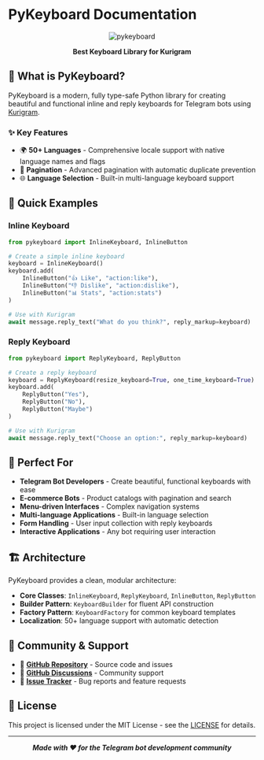 # PyKeyboard Documentation

<div align="center">
<p align="center">
<img src="https://raw.githubusercontent.com/johnnie-610/pykeyboard/main/docs/source/images/logo.png" alt="pykeyboard">
</p>

**Best Keyboard Library for Kurigram**

</div>

## 🚀 What is PyKeyboard?

PyKeyboard is a modern, fully type-safe Python library for creating beautiful and functional inline and reply keyboards for Telegram bots using [Kurigram](https://pypi.org/project/kurigram).

### ✨ Key Features


- 🌍 **50+ Languages** - Comprehensive locale support with native language names and flags
- 📖 **Pagination** - Advanced pagination with automatic duplicate prevention
- 🌐 **Language Selection** - Built-in multi-language keyboard support

## 📖 Quick Examples

### Inline Keyboard
```python
from pykeyboard import InlineKeyboard, InlineButton

# Create a simple inline keyboard
keyboard = InlineKeyboard()
keyboard.add(
    InlineButton("👍 Like", "action:like"),
    InlineButton("👎 Dislike", "action:dislike"),
    InlineButton("📊 Stats", "action:stats")
)

# Use with Kurigram
await message.reply_text("What do you think?", reply_markup=keyboard)
```

### Reply Keyboard
```python
from pykeyboard import ReplyKeyboard, ReplyButton

# Create a reply keyboard
keyboard = ReplyKeyboard(resize_keyboard=True, one_time_keyboard=True)
keyboard.add(
    ReplyButton("Yes"),
    ReplyButton("No"),
    ReplyButton("Maybe")
)

# Use with Kurigram
await message.reply_text("Choose an option:", reply_markup=keyboard)
```

## 🎯 Perfect For

- **Telegram Bot Developers** - Create beautiful, functional keyboards with ease
- **E-commerce Bots** - Product catalogs with pagination and search
- **Menu-driven Interfaces** - Complex navigation systems
- **Multi-language Applications** - Built-in language selection
- **Form Handling** - User input collection with reply keyboards
- **Interactive Applications** - Any bot requiring user interaction

## 🏗️ Architecture

PyKeyboard provides a clean, modular architecture:

- **Core Classes**: `InlineKeyboard`, `ReplyKeyboard`, `InlineButton`, `ReplyButton`
- **Builder Pattern**: `KeyboardBuilder` for fluent API construction
- **Factory Pattern**: `KeyboardFactory` for common keyboard templates
- **Localization**: 50+ language support with automatic detection


## 🤝 Community & Support

- 📖 **[GitHub Repository](https://github.com/johnnie-610/pykeyboard)** - Source code and issues
- 💬 **[GitHub Discussions](https://github.com/johnnie-610/pykeyboard/discussions)** - Community support
- 🐛 **[Issue Tracker](https://github.com/johnnie-610/pykeyboard/issues)** - Bug reports and feature requests


## 📄 License

This project is licensed under the MIT License - see the <a href="https://github.com/johnnie-610/pykeyboard/blob/main/LICENSE">LICENSE</a> for details.

---

<div align="center">
<strong><em>Made with ❤️ for the Telegram bot development community</em></strong>
</div>